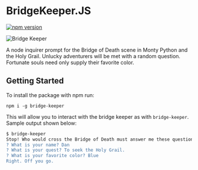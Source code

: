 # BridgeKeeper.JS

[![npm version](https://badge.fury.io/js/bridge-keeper.svg)](https://badge.fury.io/js/bridge-keeper)

![Bridge Keeper](https://vignette.wikia.nocookie.net/villains/images/b/b4/Stop.jpg/revision/latest/scale-to-width-down/620?cb=20160310182331)

A node inquirer prompt for the Bridge of Death scene in Monty Python and the Holy Grail. 
Unlucky adventurers will be met with a random question. Fortunate souls need only supply their favorite color.

## Getting Started

To install the package with npm run:

```node
npm i -g bridge-keeper
```

This will allow you to interact with the bridge keeper as with `bridge-keeper`. Sample output shown below:

```bash
$ bridge-keeper
Stop! Who would cross the Bridge of Death must answer me these questions three, 'ere the other side he see.
? What is your name? Dan
? What is your quest? To seek the Holy Grail.
? What is your favorite color? Blue
Right. Off you go.
```